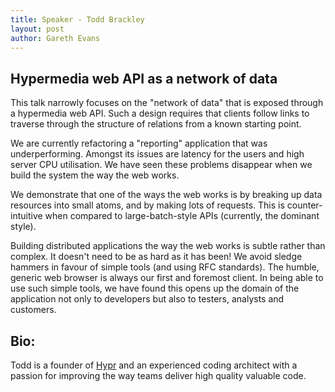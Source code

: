 ```yaml
---
title: Speaker - Todd Brackley
layout: post
author: Gareth Evans
---
```


## Hypermedia web API as a network of data

This talk narrowly focuses on the "network of data" that is exposed through a hypermedia web API. Such a design requires that clients follow links to traverse through the structure of relations from a known starting point.

We are currently refactoring a "reporting" application that was underperforming. Amongst its issues are latency for the users and high server CPU utilisation. We have seen these problems disappear when we build the system the way the web works.

We demonstrate that one of the ways the web works is by breaking up data resources into small atoms, and by making lots of requests. This is counter-intuitive when compared to large-batch-style APIs (currently, the dominant style).

Building distributed applications the way the web works is subtle rather than complex. It doesn't need to be as hard as it has been! We avoid sledge hammers in favour of simple tools (and using RFC standards). The humble, generic web browser is always our first and foremost client. In being able to use such simple tools, we have found this opens up the domain of the application not only to developers but also to testers, analysts and customers.

## Bio:

Todd is a founder of [Hypr](https://hypr.nz/) and an experienced coding architect with a passion for improving the way teams deliver high quality valuable code.